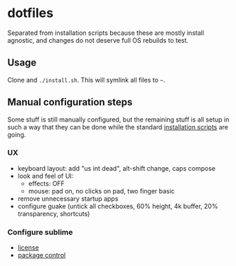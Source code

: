 # dotfiles
Separated from installation scripts because these are mostly install agnostic, and changes do not deserve full OS rebuilds to test.

## Usage
Clone and `./install.sh`. This will symlink all files to `~`.

## Manual configuration steps
Some stuff is still manually configured, but the remaining stuff is all setup in such a way that they can be done while the standard [installation scripts](https://github.com/clux/dotclux) are going.

### UX

- keyboard layout: add "us int dead", alt-shift change, caps compose
- look and feel of UI:
  * effects: OFF
  * mouse: pad on, no clicks on pad, two finger basic
- remove unnecessary startup apps
- configure guake (untick all checkboxes, 60% height, 4k buffer, 20% transparency, shortcuts)

### Configure sublime

- [license](https://mail.google.com/mail/u/0/#search/sublime+license/13a942d72a211e81)
- [package control](https://packagecontrol.io/installation)
